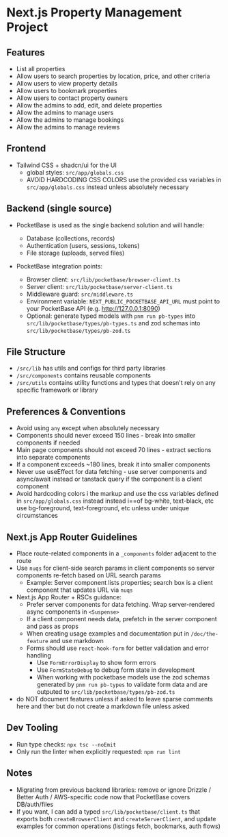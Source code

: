# Next.js Property Management Project

## Features
- List all properties
- Allow users to search properties by location, price, and other criteria
- Allow users to view property details
- Allow users to bookmark properties
- Allow users to contact property owners
- Allow the admins to add, edit, and delete properties
- Allow the admins to manage users
- Allow the admins to manage bookings
- Allow the admins to manage reviews

## Frontend
- Tailwind CSS + shadcn/ui for the UI
  - global styles: `src/app/globals.css`
  - AVOID HARDCODING CSS COLORS use the provided css variables in `src/app/globals.css` instead unless absolutely necessary

## Backend (single source)
- PocketBase is used as the single backend solution and will handle:
  - Database (collections, records)
  - Authentication (users, sessions, tokens)
  - File storage (uploads, served files)

- PocketBase integration points:
  - Browser client: `src/lib/pocketbase/browser-client.ts`
  - Server client: `src/lib/pocketbase/server-client.ts`
  - Middleware guard: `src/middleware.ts`
  - Environment variable: `NEXT_PUBLIC_POCKETBASE_API_URL` must point to your PocketBase API (e.g. http://127.0.0.1:8090)
  - Optional: generate typed models with `pnm run pb-types` into `src/lib/pocketbase/types/pb-types.ts` and zod schemas into `src/lib/pocketbase/types/pb-zod.ts`

## File Structure
- `/src/lib` has utils and configs for third party libraries
- `/src/components` contains reusable components
- `/src/utils` contains utility functions and types that doesn't rely on any specific framework or library

## Preferences & Conventions
- Avoid using `any` except when absolutely necessary
- Components should never exceed 150 lines - break into smaller components if needed
- Main page components should not exceed 70 lines - extract sections into separate components
-  If a component exceeds ~180 lines, break it into smaller components
-  Never use useEffect for data fetching - use server components and async/await instead or tanstack query if the component is a client component
-  Avoid hardcoding colors i the markup and use the css variables defined in `src/app/globals.css` instead instead i==of bg-white, text-black, etc use bg-foreground, text-foreground, etc unless under unique circumstances

## Next.js App Router Guidelines
- Place route-related components in a `_components` folder adjacent to the route
- Use `nuqs` for client-side search params in client components so server components re-fetch based on URL search params
  - Example: Server component lists properties; search box is a client component that updates URL via `nuqs`
- Next.js App Router + RSCs guidance:
  - Prefer server components for data fetching. Wrap server-rendered async components in `<Suspense>`
  - If a client component needs data, prefetch in the server component and pass as props
  - When creating usage examples and documentation put in `/doc/the-feature` and use markdown
  - Forms should use `react-hook-form` for better validation and error handling
    - Use `FormErrorDisplay` to show form errors
    - Use `FormStateDebug` to debug form state in development
    - When working with pocketbase models use the zod schemas generated by `pnm run pb-types` to validate form data and are outputed to `src/lib/pocketbase/types/pb-zod.ts`
- do NOT document features unless if asked to leave sparse comments here and ther but do not create a markdown file unless asked
## Dev Tooling
- Run type checks: `npx tsc --noEmit`
- Only run the linter when explicitly requested: `npm run lint`

## Notes
- Migrating from previous backend libraries: remove or ignore Drizzle / Better Auth / AWS-specific code now that PocketBase covers DB/auth/files
- If you want, I can add a typed `src/lib/pocketbase/client.ts` that exports both `createBrowserClient` and `createServerClient`, and update examples for common operations (listings fetch, bookmarks, auth flows)
